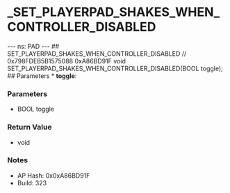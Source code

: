 # _SET_PLAYERPAD_SHAKES_WHEN_CONTROLLER_DISABLED

--- ns: PAD --- ## SET_PLAYERPAD_SHAKES_WHEN_CONTROLLER_DISABLED  // 0x798FDEB5B1575088 0xA86BD91F void SET_PLAYERPAD_SHAKES_WHEN_CONTROLLER_DISABLED(BOOL toggle);   ## Parameters * **toggle**:

### Parameters
* BOOL toggle

### Return Value
* void

### Notes
* AP Hash: 0x0xA86BD91F
* Build: 323

